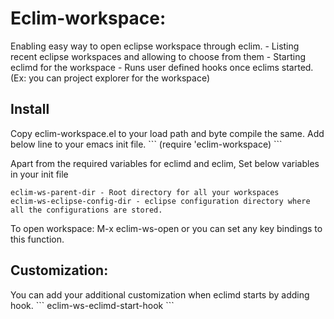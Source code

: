 <h1>Eclim-workspace:</h1>
Enabling easy way to open eclipse workspace through eclim. 
- Listing recent eclipse workspaces and allowing to choose from them
- Starting eclimd for the workspace
- Runs user defined hooks once eclims started. (Ex: you can project explorer for the workspace)

<h2>Install</h2>
Copy eclim-workspace.el to your load path and byte compile the same. Add below line to your emacs init file.
```
(require 'eclim-workspace)
```

Apart from the required variables for eclimd and eclim, Set below variables in your init file
```
eclim-ws-parent-dir - Root directory for all your workspaces
eclim-ws-eclipse-config-dir - eclipse configuration directory where all the configurations are stored.
```

To open workspace: M-x eclim-ws-open or you can set any key bindings to this function.

<h2>Customization:</h2>
You can add your additional customization when eclimd starts by adding hook.
```
eclim-ws-eclimd-start-hook
```
